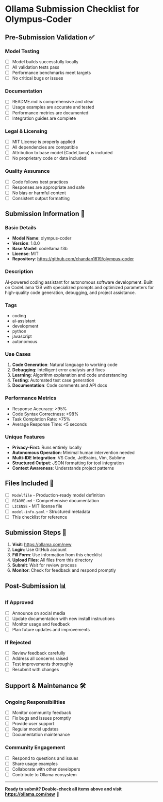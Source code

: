 # Ollama Submission Checklist for Olympus-Coder

## Pre-Submission Validation ✅

### Model Testing
- [ ] Model builds successfully locally
- [ ] All validation tests pass
- [ ] Performance benchmarks meet targets
- [ ] No critical bugs or issues

### Documentation
- [ ] README.md is comprehensive and clear
- [ ] Usage examples are accurate and tested
- [ ] Performance metrics are documented
- [ ] Integration guides are complete

### Legal & Licensing
- [ ] MIT License is properly applied
- [ ] All dependencies are compatible
- [ ] Attribution to base model (CodeLlama) is included
- [ ] No proprietary code or data included

### Quality Assurance
- [ ] Code follows best practices
- [ ] Responses are appropriate and safe
- [ ] No bias or harmful content
- [ ] Consistent output formatting

## Submission Information 📝

### Basic Details
- **Model Name**: olympus-coder
- **Version**: 1.0.0
- **Base Model**: codellama:13b
- **License**: MIT
- **Repository**: https://github.com/chandan1819/olympus-coder

### Description
AI-powered coding assistant for autonomous software development. Built on CodeLlama 13B with specialized prompts and optimized parameters for high-quality code generation, debugging, and project assistance.

### Tags
- coding
- ai-assistant  
- development
- python
- javascript
- autonomous

### Use Cases
1. **Code Generation**: Natural language to working code
2. **Debugging**: Intelligent error analysis and fixes
3. **Learning**: Algorithm explanation and code understanding
4. **Testing**: Automated test case generation
5. **Documentation**: Code comments and API docs

### Performance Metrics
- Response Accuracy: >95%
- Code Syntax Correctness: >98%
- Task Completion Rate: >75%
- Average Response Time: <5 seconds

### Unique Features
- **Privacy-First**: Runs entirely locally
- **Autonomous Operation**: Minimal human intervention needed
- **Multi-IDE Integration**: VS Code, JetBrains, Vim, Sublime
- **Structured Output**: JSON formatting for tool integration
- **Context Awareness**: Understands project patterns

## Files Included 📁

- [ ] `Modelfile` - Production-ready model definition
- [ ] `README.md` - Comprehensive documentation
- [ ] `LICENSE` - MIT license file
- [ ] `model-info.yaml` - Structured metadata
- [ ] This checklist for reference

## Submission Steps 🚀

1. **Visit**: https://ollama.com/new
2. **Login**: Use GitHub account
3. **Fill Form**: Use information from this checklist
4. **Upload Files**: All files from this directory
5. **Submit**: Wait for review process
6. **Monitor**: Check for feedback and respond promptly

## Post-Submission 📊

### If Approved
- [ ] Announce on social media
- [ ] Update documentation with new install instructions
- [ ] Monitor usage and feedback
- [ ] Plan future updates and improvements

### If Rejected
- [ ] Review feedback carefully
- [ ] Address all concerns raised
- [ ] Test improvements thoroughly
- [ ] Resubmit with changes

## Support & Maintenance 🛠️

### Ongoing Responsibilities
- [ ] Monitor community feedback
- [ ] Fix bugs and issues promptly
- [ ] Provide user support
- [ ] Regular model updates
- [ ] Documentation maintenance

### Community Engagement
- [ ] Respond to questions and issues
- [ ] Share usage examples
- [ ] Collaborate with other developers
- [ ] Contribute to Ollama ecosystem

---

**Ready to submit? Double-check all items above and visit https://ollama.com/new** 🚀

